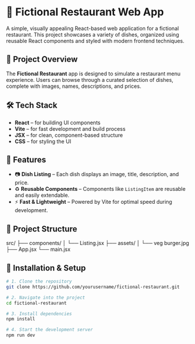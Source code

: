 # 🍔 Fictional Restaurant Web App

A simple, visually appealing React-based web application for a fictional restaurant. This project showcases a variety of dishes, organized using reusable React components and styled with modern frontend techniques.

## 🚀 Project Overview

The **Fictional Restaurant** app is designed to simulate a restaurant menu experience. Users can browse through a curated selection of dishes, complete with images, names, descriptions, and prices.

## 🛠️ Tech Stack

- **React** – for building UI components
- **Vite** – for fast development and build process
- **JSX** – for clean, component-based structure
- **CSS** – for styling the UI

## 📁 Features

- 📷 **Dish Listing** – Each dish displays an image, title, description, and price.
- ♻️ **Reusable Components** – Components like `ListingItem` are reusable and easily extendable.
- ⚡ **Fast & Lightweight** – Powered by Vite for optimal speed during development.

## 🧩 Project Structure

src/
├── components/
│ └── Listing.jsx
├── assets/
│ └── veg burger.jpg
├── App.jsx
└── main.jsx


## 🔧 Installation & Setup

```bash
# 1. Clone the repository
git clone https://github.com/yourusername/fictional-restaurant.git

# 2. Navigate into the project
cd fictional-restaurant

# 3. Install dependencies
npm install

# 4. Start the development server
npm run dev
```


